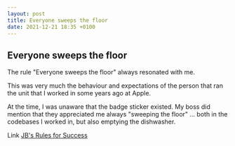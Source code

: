 ```yaml
---
layout: post
title: Everyone sweeps the floor
date: 2021-12-21 18:35 +0100
---
```


## Everyone sweeps the floor

The rule "Everyone sweeps the floor" always resonated with me.

This was very much the behaviour and expectations of the person that ran the unit that I worked in some years ago at Apple.

At the time, I was unaware that the badge sticker existed. My boss did mention that they appreciated me always "sweeping the floor" ... both in the codebases I worked in, but also emptying the dishwasher.

Link [JB's Rules for Success](https://fossbytes.com/11-rules-for-success-apple/)
